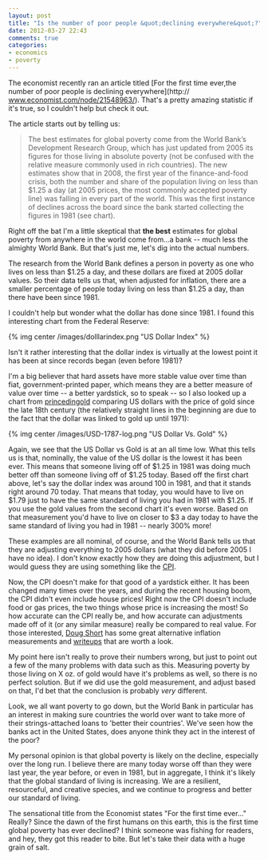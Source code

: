 ```yaml
---
layout: post
title: "Is the number of poor people &quot;declining everywhere&quot;?"
date: 2012-03-27 22:43
comments: true
categories:
- economics
- poverty
---
```

The economist recently ran an article titled [For the first time ever,the number of poor people is declining everywhere](http:// www.economist.com/node/21548963/).
That's a pretty amazing statistic if it's true, so I couldn't help but check
it out.

The article starts out by telling us:

>The best estimates for global poverty come from the World Bank’s Development
>Research Group, which has just updated from 2005 its figures for those
>living in absolute poverty (not be confused with the relative measure
>commonly used in rich countries). The new estimates show that in 2008, the
>first year of the finance-and-food crisis, both the number and share of the
>population living on less than $1.25 a day (at 2005 prices, the most
>commonly accepted poverty line) was falling in every part of the world. This
>was the first instance of declines across the board since the bank started
>collecting the figures in 1981 (see chart).

Right off the bat I'm a little skeptical that **the best** estimates for
global poverty from anywhere in the world come from...a bank -- much less the
almighty World Bank.  But that's just me, let's dig into the actual numbers.

The research from the World Bank defines a person in poverty as one who lives on
less than $1.25 a day, and these dollars are fixed at 2005 dollar values.  So
their data tells us that, when adjusted for inflation, there are a smaller
percentage of people today living on less than $1.25 a day, than there have
been since 1981.

I couldn't help but wonder what the dollar has done since 1981. I found this
interesting chart from the Federal Reserve:

{% img center /images/dolllarindex.png "US Dollar Index" %}

Isn't it rather interesting that the dollar index is virtually at the lowest
point it has been at since records began (even before 1981)?

I'm a big believer that hard assets have more stable value over time than
fiat, government-printed paper, which means they are a better measure of
value over time -- a better yardstick, so to speak -- so I also looked up a chart from
[princedingold](http://pricedingold.com) comparing US dollars with the price
of gold since the late 18th century (the relatively straight lines in the
beginning are due to the fact that the dollar was linked to gold up until 1971):

{% img center /images/USD-1787-log.png  "US Dollar Vs. Gold" %}

Again, we see that the US Dollar vs Gold is at an all time low.  What this
tells us is that, nominally, the value of the US dollar is the lowest it has
been ever.  This means that someone living off of $1.25 in 1981 was doing
much better off than someone living off of $1.25 today.  Based off the first
chart above, let's say the dollar index was around 100 in 1981, and that it
stands right around 70 today.  That means that today, you would have to live
on $1.79 just to have the same standard of living you had in 1981 with $1.25.
If you use the gold values from the second chart it's even worse.  Based on that
measurement you'd have to live on closer to $3 a day today to have the same
standard of living you had in 1981 -- nearly 300% more!

These examples are all nominal, of course, and the World Bank tells us that they
are adjusting everything to 2005 dollars (what they did before 2005 I have no
idea).  I don't know exactly how they are doing this adjustment, but I would
guess they are using something like the [CPI](http://www.bls.gov/cpi/).

Now, the CPI doesn't make for that good of a yardstick either.  It has been
changed many times over the years, and during the recent housing boom,
the CPI didn't even include house prices!  Right now the CPI doesn't include
food or gas prices, the two things whose price is increasing the most!  So how
accurate can the CPI really be, and how accurate can adjustments made off of it
(or any similar measure) really be compared to real value.  For those
interested, [Doug Short](http://advisorperspectives.com/dshort/) has some great
alternative inflation measurements and
[writeups](http://advisorperspectives.com/dshort/updates/Inflation-Since-1872.php)
that are worth a look.

My point here isn't really to prove their numbers wrong, but just to point out
a few of the many problems with data such as this.  Measuring poverty by those
living on X oz. of gold would have it's problems as well, so there is no perfect
solution.  But if we did use the gold measurement, and adjust based on that,
I'd bet that the conclusion is probably _very_ different.

Look, we all want poverty to go down, but the World Bank in particular has
an interest in making sure countries the world over want to take more of
their strings-attached loans to 'better their countries'.  We've seen how the
banks act in the United States, does anyone think they act in the interest of
the poor?

My personal opinion is that global poverty is likely on the decline, especially
over the long run.  I believe there are many today worse off than they were
last year, the year before, or even in 1981, but in aggregate, I think it's
likely that the global standard of living is increasing.  We are a resilient,
resourceful, and creative species, and we continue to progress and better our
standard of living.

The sensational title from the Economist states "For the first time ever..."
Really?  Since the dawn of the first humans on this earth, this is the first
time global poverty has ever declined?  I think someone was fishing for readers,
and hey, they got this reader to bite.  But let's take their data with a huge
grain of salt.
